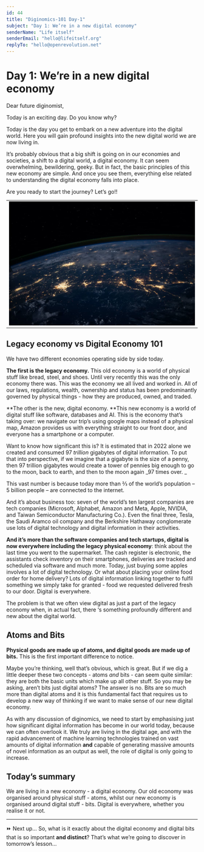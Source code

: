 ```yaml
---
id: 44
title: "Diginomics-101 Day-1"
subject: "Day 1: We’re in a new digital economy"
senderName: "Life itself"
senderEmail: "hello@lifeitself.org"
replyTo: "hello@openrevolution.net"
---
```


# **Day 1: We’re in a new digital economy**

Dear future diginomist,

Today is an exciting day. Do you know why? 

Today is the day you get to embark on a new adventure into the digital world. Here you will gain profound insights into the new digital world we are now living in. 

It’s probably obvious that a big shift is going on in our economies and societies, a shift to a digital world, a digital economy. It can seem overwhelming, bewildering, geeky. But in fact, the basic principles of this new economy are simple. And once you see them, everything else related to understanding the digital economy falls into place.

Are you ready to start the journey? Let’s go!!

<table width="100%">
  <tr><td><img src="https://github.com/life-itself/diginomics/blob/main/brevo-assets/day-1-digital-world.jpeg?raw=true" width="100%" /></td></tr>
</table>

## Legacy economy vs Digital Economy 101

We have two different economies operating side by side today.

**The first is the legacy economy.** This old economy is a world of physical stuff like bread, steel, and shoes. Until very recently this was the only economy there was. This was the economy we all lived and worked in. All of our laws, regulations, wealth, ownership and status has been predominantly governed by physical things - how they are produced, owned, and traded. 

**The other is the new, digital economy. **This new economy is a world of digital stuff like software, databases and AI. This is the economy that’s taking over: we navigate our trip’s using google maps instead of a physical map, Amazon provides us with everything straight to our front door, and everyone has a smartphone or a computer.

Want to know how significant this is? It is estimated that in 2022 alone we created and consumed 97 _trillion_ gigabytes of digital information. To put that into perspective, if we imagine that a gigabyte is the size of a penny, then 97 trillion gigabytes would create a tower of pennies big enough to go to the moon, back to earth, and then to the moon again _97 times over. _

This vast number is because today more than ⅔ of the world’s population – 5 billion people – are connected to the internet.

And it’s about business too: seven of the world’s ten largest companies are tech companies (Microsoft, Alphabet, Amazon and Meta, Apple, NVIDIA, and Taiwan Semiconductor Manufacturing Co.). Even the final three, Tesla, the Saudi Aramco oil company and the Berkshire Hathaway conglomerate use lots of digital technology and digital information in their activities.

**And it’s more than the software companies and tech startups, digital is now everywhere including the legacy physical economy**: think about the last time you went to the supermarket. The cash register is electronic, the assistants check inventory on their smartphones, deliveries are tracked and scheduled via software and much more. Today, just buying some apples involves a lot of digital technology. Or what about placing your online food order for home delivery? Lots of digital information linking together to fulfil something we simply take for granted - food we requested delivered fresh to our door. Digital is everywhere. 

The problem is that we often view digital as just a part of the legacy economy when, in actual fact, there ‘s something profoundly different and new about the digital world.


## Atoms and Bits

**Physical goods are made up of atoms, and digital goods are made up of bits.** This is the first important difference to notice.

Maybe you’re thinking, well that’s obvious, which is great. But if we dig a little deeper these two concepts - atoms _and_ bits - can seem quite similar: they are both the basic units which make up all other stuff. So you may be asking, aren’t bits just digital atoms? The answer is no. Bits are so much more than digital atoms and it is this fundamental fact that requires us to develop a new way of thinking if we want to make sense of our new digital economy.

As with any discussion of diginomics, we need to start by emphasising just how significant digital information has become in our world today, because we can often overlook it. We truly are living in the digital age, and with the rapid advancement of machine learning technologies trained on vast amounts of digital information **and** capable of generating massive amounts of novel information as an output as well, the role of digital is only going to increase.


## Today’s summary

We are living in a new economy - a digital economy. Our old economy was organised around physical stuff - atoms, whilst our new economy is organised around digital stuff - bits. Digital is everywhere, whether you realise it or not.

***

⏩ Next up… So, what is it exactly about the digital economy and digital bits that is so important **and distinct**? That’s what we’re going to discover in tomorrow’s lesson…
